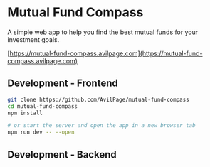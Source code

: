 # Mutual Fund Compass

A simple web app to help you find the best mutual funds for your investment goals.

[https://mutual-fund-compass.avilpage.com](https://mutual-fund-compass.avilpage.com)

## Development - Frontend

```bash
git clone https://github.com/AvilPage/mutual-fund-compass
cd mutual-fund-compass
npm install 

# or start the server and open the app in a new browser tab
npm run dev -- --open
```

## Development - Backend

```bash
